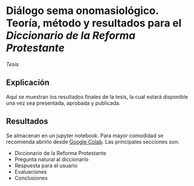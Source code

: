 # Diálogo sema onomasiológico. Teoría, método y resultados para el *Diccionario de la Reforma Protestante*
*Tesis*

## Explicación

Aquí se muestran los resultados finales de la tesis, la cual estará disponible una vez sea presentada, aprobada y publicada.

## Resultados
Se almacenan en un jupyter notebook. Para mayor comodidad se recomienda abrirlo desde [Google Colab]('https://colab.research.google.com/github/AlefoElfo/nlp.onomasiology.thesis/blob/main/Tesis_PLN_y_di%C3%A1logo_sema_onomasiol%C3%B3gico.ipynb'). Las principales secciones son:
- Diccionario de la Reforma Protestante
- Pregunta natural al diccionario
- Respuesta para el usuario
- Evaluaciones
- Conclusiones
